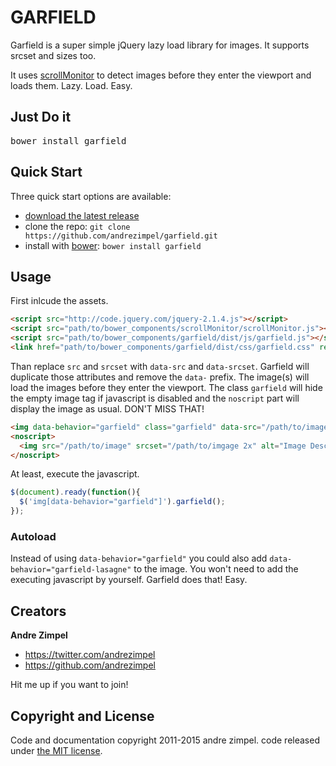# GARFIELD
Garfield is a super simple jQuery lazy load library for images. It supports srcset and sizes too.

It uses [scrollMonitor](https://github.com/ded/bowser) to detect images before they enter the viewport and loads them. Lazy. Load. Easy.

## Just Do it
<pre>
bower install garfield
</pre>

## Quick Start
Three quick start options are available:
- [download the latest release](https://github.com/andrezimpel/garfield/archive/master.zip)
- clone the repo: `git clone https://github.com/andrezimpel/garfield.git`
- install with [bower](http://bower.io): `bower install garfield`

## Usage
First inlcude the assets.
```html
<script src="http://code.jquery.com/jquery-2.1.4.js"></script>
<script src="path/to/bower_components/scrollMonitor/scrollMonitor.js"></script>
<script src="path/to/bower_components/garfield/dist/js/garfield.js"></script>
<link href="path/to/bower_components/garfield/dist/css/garfield.css" rel="stylesheet">
```

Than replace `src` and `srcset` with `data-src` and `data-srcset`. Garfield will duplicate those attributes and remove the `data-` prefix. The image(s) will load the images before they enter the viewport. The class `garfield` will hide the empty image tag if javascript is disabled and the `noscript` part will display the image as usual. DON'T MISS THAT!
```html
<img data-behavior="garfield" class="garfield" data-src="/path/to/image" data-srcset="/path/to/imgage 2x" alt="Image Description">
<noscript>
  <img src="/path/to/image" srcset="/path/to/imgage 2x" alt="Image Description">
</noscript>
```

At least, execute the javascript.
```js
$(document).ready(function(){
  $('img[data-behavior="garfield"]').garfield();
});
```

### Autoload
Instead of using `data-behavior="garfield"` you could also add `data-behavior="garfield-lasagne"` to the image. You won't need to add the executing javascript by yourself. Garfield does that! Easy.


## Creators

**Andre Zimpel**

- <https://twitter.com/andrezimpel>
- <https://github.com/andrezimpel>

Hit me up if you want to join!


## Copyright and License

Code and documentation copyright 2011-2015 andre zimpel. code released under [the MIT license](LICENSE).
